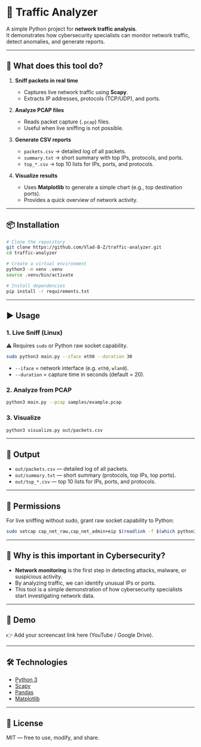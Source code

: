 # 🚦 Traffic Analyzer

A simple Python project for **network traffic analysis**.  
It demonstrates how cybersecurity specialists can monitor network traffic, detect anomalies, and generate reports.

---

## 🧐 What does this tool do?

1. **Sniff packets in real time**  
   - Captures live network traffic using **Scapy**.  
   - Extracts IP addresses, protocols (TCP/UDP), and ports.  

2. **Analyze PCAP files**  
   - Reads packet capture (`.pcap`) files.  
   - Useful when live sniffing is not possible.  

3. **Generate CSV reports**  
   - `packets.csv` → detailed log of all packets.  
   - `summary.txt` → short summary with top IPs, protocols, and ports.  
   - `top_*.csv` → top 10 lists for IPs, ports, and protocols.  

4. **Visualize results**  
   - Uses **Matplotlib** to generate a simple chart (e.g., top destination ports).  
   - Provides a quick overview of network activity.

---

## 📦 Installation

```bash
# Clone the repository
git clone https://github.com/Vlad-B-Z/traffic-analyzer.git
cd traffic-analyzer

# Create a virtual environment
python3 -m venv .venv
source .venv/bin/activate

# Install dependencies
pip install -r requirements.txt
```

---

## ▶️ Usage

### 1. Live Sniff (Linux)
⚠️ Requires `sudo` or Python raw socket capability.

```bash
sudo python3 main.py --iface eth0 --duration 30
```

- `--iface` = network interface (e.g. `eth0`, `wlan0`).  
- `--duration` = capture time in seconds (default = 20).  

### 2. Analyze from PCAP

```bash
python3 main.py --pcap samples/example.pcap
```

### 3. Visualize

```bash
python3 visualize.py out/packets.csv
```

---

## 📂 Output

- `out/packets.csv` — detailed log of all packets.  
- `out/summary.txt` — short summary (protocols, top IPs, top ports).  
- `out/top_*.csv` — top 10 lists for IPs, ports, and protocols.  

---

## 🔑 Permissions

For live sniffing without sudo, grant raw socket capability to Python:

```bash
sudo setcap cap_net_raw,cap_net_admin+eip $(readlink -f $(which python3))
```

---

## 🎯 Why is this important in Cybersecurity?

- **Network monitoring** is the first step in detecting attacks, malware, or suspicious activity.  
- By analyzing traffic, we can identify unusual IPs or ports.  
- This tool is a simple demonstration of how cybersecurity specialists start investigating network data.  

---

## 🎥 Demo

👉 Add your screencast link here (YouTube / Google Drive).  

---

## 🛠 Technologies

- [Python 3](https://www.python.org/)  
- [Scapy](https://scapy.net/)  
- [Pandas](https://pandas.pydata.org/)  
- [Matplotlib](https://matplotlib.org/)  

---

## 📜 License

MIT — free to use, modify, and share.
